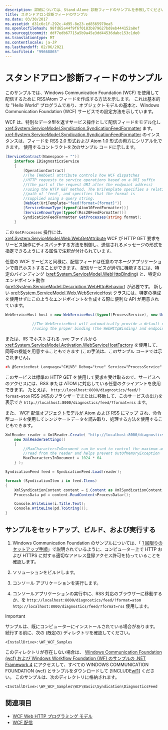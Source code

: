 ```yaml
---
description: 詳細については、Stand-Alone 診断フィードのサンプルを参照してください。
title: スタンドアロン診断フィードのサンプル
ms.date: 03/30/2017
ms.assetid: d31c6c1f-292c-4d95-8e23-ed8565970ea5
ms.openlocfilehash: 98fd65a44f9f6f0183b879627bd8eb444152a8ef
ms.sourcegitcommit: ddf7edb67715a5b9a45e3dd44536dabc153c1de0
ms.translationtype: MT
ms.contentlocale: ja-JP
ms.lasthandoff: 02/06/2021
ms.locfileid: "99668865"
---
```

# <a name="stand-alone-diagnostics-feed-sample"></a>スタンドアロン診断フィードのサンプル

このサンプルでは、Windows Communication Foundation (WCF) を使用して配信するために RSS/Atom フィードを作成する方法を示します。 これは基本的な "Hello World" プログラムであり、オブジェクトモデルの基本と、Windows Communication Foundation (WCF) サービスでの設定方法を示しています。  
  
 WCF は、特別なデータ型を返すサービス操作として配信フィードをモデル化し <xref:System.ServiceModel.Syndication.SyndicationFeedFormatter> ます。 <xref:System.ServiceModel.Syndication.SyndicationFeedFormatter> のインスタンスは、フィードを RSS 2.0 形式および Atom 1.0 形式の両方にシリアル化できます。 使用するコントラクトを次のサンプル コードに示します。  
  
```csharp  
[ServiceContract(Namespace = "")]  
    interface IDiagnosticsService  
    {  
        [OperationContract]  
        //The [WebGet] attribute controls how WCF dispatches  
        //HTTP requests to service operations based on a URI suffix  
        //(the part of the request URI after the endpoint address)  
        //using the HTTP GET method. The UriTemplate specifies a relative  
        //path of 'feed', and specifies that the format is  
        //supplied using a query string.
        [WebGet(UriTemplate="feed?format={format}")]  
        [ServiceKnownType(typeof(Atom10FeedFormatter))]  
        [ServiceKnownType(typeof(Rss20FeedFormatter))]  
        SyndicationFeedFormatter GetProcesses(string format);  
    }  
```  
  
 この `GetProcesses` 操作には、 <xref:System.ServiceModel.Web.WebGetAttribute> WCF が HTTP GET 要求をサービス操作にディスパッチする方法を制御し、送信されるメッセージの形式を指定できるようにする属性で注釈が付けられています。  
  
 任意の WCF サービスと同様に、配信フィードは任意のマネージアプリケーションで自己ホストすることができます。 配信サービスが適切に機能するには、特定のバインディング (<xref:System.ServiceModel.WebHttpBinding>) と、特定のエンドポイント動作 (<xref:System.ServiceModel.Description.WebHttpBehavior>) が必要です。 新しい <xref:System.ServiceModel.Web.WebServiceHost> クラスには、特定の構成を使用せずにこのようなエンドポイントを作成する際に便利な API が用意されています。  
  
```csharp  
WebServiceHost host = new WebServiceHost(typeof(ProcessService), new Uri("http://localhost:8000/diagnostics"));  
  
            //The WebServiceHost will automatically provide a default endpoint at the base address  
            //using the proper binding (the WebHttpBinding) and endpoint behavior (the WebHttpBehavior)  
```  
  
 または、IIS でホストされる .svc ファイルから <xref:System.ServiceModel.Activation.WebServiceHostFactory> を使用して、同等の機能を用意することもできます (この手法は、このサンプル コードでは示されません)。  
  
```xml
<% @ServiceHost Language="C#|VB" Debug="true" Service="ProcessService" %>
```
  
 このサービスは標準の HTTP GET を使用して要求を受け取るので、サービスへのアクセスには、RSS または ATOM に対応している任意のクライアントを使用できます。 たとえば、 `http://localhost:8000/diagnostics/feed/?format=atom` RSS 対応のブラウザーでまたはに移動して、このサービスの出力を表示でき `http://localhost:8000/diagnostics/feed/?format=rss` ます。
  
 また、 [WCF 配信オブジェクトモデルが Atom および RSS にマップ](../feature-details/how-the-wcf-syndication-object-model-maps-to-atom-and-rss.md) され、命令型コードを使用してシンジケートデータを読み取り、処理する方法を使用することもできます。  
  
```csharp
XmlReader reader = XmlReader.Create( "http://localhost:8000/diagnostics/feed/?format=rss",
    new XmlReaderSettings()
    {
        //MaxCharactersInDocument can be used to control the maximum amount of data
        //read from the reader and helps prevent OutOfMemoryException
        MaxCharactersInDocument = 1024 * 64
    } );

SyndicationFeed feed = SyndicationFeed.Load(reader);

foreach (SyndicationItem i in feed.Items)
{
    XmlSyndicationContent content = i.Content as XmlSyndicationContent;
    ProcessData pd = content.ReadContent<ProcessData>();

    Console.WriteLine(i.Title.Text);
    Console.WriteLine(pd.ToString());
}
```
  
## <a name="set-up-build-and-run-the-sample"></a>サンプルをセットアップ、ビルド、および実行する
  
1. Windows Communication Foundation のサンプルについては、「 [1 回限りのセットアップ手順](one-time-setup-procedure-for-the-wcf-samples.md)」で説明されているように、コンピューター上で HTTP および HTTPS に対する適切なアドレス登録アクセス許可を持っていることを確認します。

2. ソリューションをビルドします。

3. コンソール アプリケーションを実行します。

4. コンソールアプリケーションの実行中に、RSS 対応のブラウザーに移動するか、を `http://localhost:8000/diagnostics/feed/?format=atom` `http://localhost:8000/diagnostics/feed/?format=rss` 使用します。

> [!IMPORTANT]
> サンプルは、既にコンピューターにインストールされている場合があります。 続行する前に、次の (既定の) ディレクトリを確認してください。
>
> `<InstallDrive>:\WF_WCF_Samples`
>
> このディレクトリが存在しない場合は、 [Windows Communication Foundation (wcf) および Windows Workflow Foundation (WF) のサンプルの .NET Framework 4](https://www.microsoft.com/download/details.aspx?id=21459) にアクセスして、すべての WINDOWS COMMUNICATION FOUNDATION (wcf) とサンプルをダウンロードして [!INCLUDE[wf1](../../../../includes/wf1-md.md)] ください。 このサンプルは、次のディレクトリに格納されます。
>
> `<InstallDrive>:\WF_WCF_Samples\WCF\Basic\Syndication\DiagnosticsFeed`

## <a name="see-also"></a>関連項目

- [WCF Web HTTP プログラミング モデル](../feature-details/wcf-web-http-programming-model.md)
- [WCF 配信](../feature-details/wcf-syndication.md)
